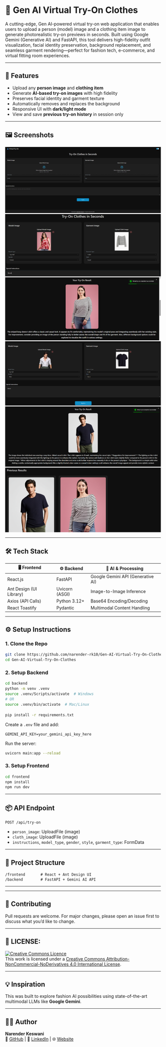 # 👗 Gen AI Virtual Try-On Clothes

A cutting-edge, Gen AI-powered virtual try-on web application that enables users to upload a person (model) image and a clothing item image to generate photorealistic try-on previews in seconds. Built using Google Gemini (Generative AI) and FastAPI, this tool delivers high-fidelity outfit visualization, facial identity preservation, background replacement, and seamless garment rendering—perfect for fashion tech, e-commerce, and virtual fitting room experiences.

---

## 🚀 Features

- Upload any **person image** and **clothing item**
- Generate **AI-based try-on images** with high fidelity
- Preserves facial identity and garment texture
- Automatically removes and replaces the background
- Responsive UI with **dark/light mode**
- View and save **previous try-on history** in session only

---

## 🖼️ Screenshots

![Screenshots](./screenshots/s1.png)
![Screenshots](./screenshots/s2.png)
![Screenshots](./screenshots/s3.png)
![Screenshots](./screenshots/s4.png)
![Screenshots](./screenshots/s5.png)
![Screenshots](./screenshots/s6.png)

---

## 🛠️ Tech Stack

| 🖥️ Frontend           | ⚙️ Backend       | 🤖 AI & Processing       |
|------------------------|------------------|--------------------------|
| React.js               | FastAPI          | Google Gemini API (Generative AI) |
| Ant Design (UI Library)| Uvicorn (ASGI)   | Image-to-Image Inference |
| Axios (API Calls)      | Python 3.12+     | Base64 Encoding/Decoding |
| React Toastify         | Pydantic         | Multimodal Content Handling |

---

## ⚙️ Setup Instructions

### 1. Clone the Repo

```bash
git clone https://github.com/narender-rk10/Gen-AI-Virtual-Try-On-Clothes.git
cd Gen-AI-Virtual-Try-On-Clothes
```

### 2. Setup Backend

```bash
cd backend
python -m venv .venv
source .venv/Scripts/activate  # Windows
# OR
source .venv/bin/activate  # Mac/Linux

pip install -r requirements.txt
```

Create a `.env` file and add:

```
GEMINI_API_KEY=your_gemini_api_key_here
```

Run the server:

```bash
uvicorn main:app --reload
```

### 3. Setup Frontend

```bash
cd frontend
npm install
npm run dev
```

---

## 📦 API Endpoint

```
POST /api/try-on
```

- `person_image`: UploadFile (image)
- `cloth_image`: UploadFile (image)
- `instructions`, `model_type`, `gender`, `style`, `garment_type`: FormData

---

## 📁 Project Structure

```
/frontend       # React + Ant Design UI
/backend        # FastAPI + Gemini AI API
```

---

---

## 🤝 Contributing

Pull requests are welcome. For major changes, please open an issue first to discuss what you’d like to change.

---

## 📄 LICENSE:
<a rel="license" href="http://creativecommons.org/licenses/by-nc-nd/4.0/"><img alt="Creative Commons Licence" style="border-width:0" src="https://i.creativecommons.org/l/by-nc-nd/4.0/88x31.png" /></a><br />This work is licensed under a <a rel="license" href="http://creativecommons.org/licenses/by-nc-nd/4.0/">Creative Commons Attribution-NonCommercial-NoDerivatives 4.0 International License</a>.

---

## 💡 Inspiration

This was built to explore fashion AI possibilities using state-of-the-art multimodal LLMs like **Google Gemini**.

---

## 🙋‍♂️ Author

**Narender Keswani**  
🔗 [GitHub](https://github.com/narender-rk10) | 💼 [LinkedIn](https://linkedin.com/in/narender-keswani) | 🌐 [Website](https://www.narenderkeswani.com)
